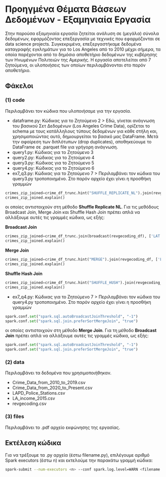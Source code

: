# Προηγμένα Θέματα Βάσεων Δεδομένων - Εξαμηνιαία Εργασία
Στην παρούσα εξαμηνιαία εργασία ζητείται ανάλυση σε (μεγάλα) σύνολα δεδομένων, εφαρμόζοντας επεξεργασία με τεχνικές που εφαρμόζονται σε data science projects. Συγκεκριμένα, επεξεργαστήκαμε δεδομένα καταγραφής εγκλημάτων για το Los Angeles από το 2010 μέχρι σήμερα, τα οποία παρέχονται από το δημόσιο αποθετήριο δεδομένων της κυβέρησης των Ηνωμένων Πολιτειών της Αμερικής. Η εργασία αποτελείται από 7 ζητούμενα, οι υλοποιήσεις των οποίων περιλαμβάνονται στο παρόν αποθετήριο.

## Φάκελοι

### (1) code 
Περιλαμβάνει τον κώδικα που υλοποιήσαμε για την εργασία. 
- dataframe.py: Κώδικας για το Ζητούμενο 2 > Εδώ, γίνεται ανάγνωση του βασικού Σετ Δεδομένων (Los Angeles Crime Data), ορίζεται το schema με τους κατάλληλους τύπους δεδομένων για κάθε στήλη και, χρησιμοποιώντας αυτό, δημιουργείται το βασικό μας DataFrame. Μετά την αφαίρεση των διπλότυπων (drop duplicates), αποθηκεύουμε το DataFrame σε .parquet file για γρήγορη ανάγνωση.
- query1.py: Κώδικας για το Ζητούμενο 3
- query2.py: Κώδικας για το Ζητούμενο 4
- query3.py: Κώδικας για το Ζητούμενο 5
- query4.py: Κώδικας για το Ζητούμενο 6
- ex7_q3.py: Κώδικας για το Ζητούμενο 7 > Περιλαμβάνει τον κώδικα του query3.py τροποποιημένο. Στο παρόν αρχείο έχει γίνει η προσθήκη γραμμών
```python
crimes_zip_joined=crime_df_trunc.hint("SHUFFLE_REPLICATE_NL").join(revgecoding_df, ['LAT', 'LON'], 'inner')
crimes_zip_joined.explain()
```
οι οποίες αντιστοιχούν στη μέθοδο **Shuffle Replicate NL**. Για τις μεθόδους Broadcast Join, Merge Join και Shuffle Hash Join πρέπει απλά να αλλάξουμε αυτές τις γραμμές κώδικα, ως εξής:

**Broadcast Join**
```python
crimes_zip_joined=crime_df_trunc.join(broadcast(revgecoding_df), ['LAT','LON'], 'inner')
crimes_zip_joined.explain()
```
**Merge Join**
```python
crimes_zip_joined=crime_df_trunc.hint("MERGE").join(revgecoding_df, ['LAT','LON'], 'inner')
crimes_zip_joined.explain()
```
**Shuffle Hash Join**
```python
crimes_zip_joined=crime_df_trunc.hint("SHUFFLE_HUSH").join(revgecoding_df,['LAT','LON'], 'inner')
crimes_zip_joined.explain()
```

- ex7_q4.py: Κώδικας για το Ζητούμενο 7 > Περιλαμβάνει τον κώδικα του query4.py τροποποιημένο. Στο παρόν αρχείο έχει γίνει η προσθήκη γραμμών
```python
spark.conf.set("spark.sql.autoBroadcastJoinThreshold", "-1")
spark.conf.set("spark.sql.join.preferSortMergeJoin", "true")
```
οι οποίες αντιστοιχούν στη μέθοδο **Merge Join**. Για τη μέθοδο **Broadcast Join** πρέπει απλά να αλλάξουμε αυτές τις γραμμές κώδικα, ως εξής:
```python
spark.conf.set("spark.sql.autoBroadcastJoinThreshold", "-1")
spark.conf.set("spark.sql.join.preferSortMergeJoin", "true")
```

### (2) data
Περιλαμβάνει τα δεδομένα που χρησιμοποιήθηκαν.
- Crime_Data_from_2010_to_2019.csv
- Crime_Data_from_2020_to_Present.csv
- LAPD_Police_Stations.csv
- LA_income_2015.csv
- revgecoding.csv

### (3) files 
Περιλαμβάνει το .pdf αρχείο εκφώνησης της εργασίας.

## Εκτέλεση κώδικα
Για να τρέξουμε τα .py αρχεία (έστω filename.py), επιλέγουμε αριθμό Spark executors (έστω n) και εκτελούμε την παρακάτω γραμμή κώδικα:
```bash
spark-submit --num-executors <n> --conf spark.log.level=WARN <filename.py>
```
